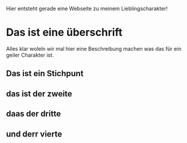 Hier entsteht gerade eine Webseite zu meinem Lieblingscharakter!

# Das ist eine überschrift
Alles klar woleln wir mal hier eine Beschreibung machen was das für ein geiler Charakter ist.
## Das ist ein Stichpunt
## das ist der zweite
## daas der dritte
## und derr vierte
